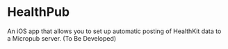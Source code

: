 # HealthPub
An iOS app that allows you to set up automatic posting of HealthKit data to a Micropub server. (To Be Developed)
